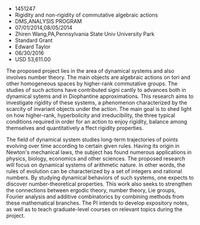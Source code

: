 
* 1451247
* Rigidity and non-rigidity of commutative algebraic actions
* DMS,ANALYSIS PROGRAM
* 07/01/2014,08/05/2014
* Zhiren Wang,PA,Pennsylvania State Univ University Park
* Standard Grant
* Edward Taylor
* 06/30/2016
* USD 53,611.00

The proposed project lies in the area of dynamical systems and also involves
number theory. The main objects are algebraic actions on tori and other
homogeneous spaces by higher-rank commutative groups. The studies of such
actions have contributed signi cantly to advances both in dynamical sytems and
in Diophantine approximations. This research aims to investigate rigidity of
these systems, a phenomenon characterized by the scarcity of invariant objects
under the action. The main goal is to shed light on how higher-rank,
hyperbolicity and irreducibility, the three typical conditions required in order
for an action to enjoy rigidity, balance among themselves and quantitatively a
ffect rigidity properties.

The field of dynamical system studies long-term trajectories of points evolving
over time according to certain given rules. Having its origin in Newton's
mechanical laws, the subject has found numerous applications in physics,
biology, economics and other sciences. The proposed research will focus on
dynamical systems of arithmetic nature. In other words, the rules of evolution
can be characterized by a set of integers and rational numbers. By studying
dynamical behaviors of such systems, one expects to discover number-theoretical
properties. This work also seeks to strengthen the connections between ergodic
theory, number theory, Lie groups, Fourier analysis and additive combinatorics
by combining methods from these mathematical branches. The PI intends to develop
expository notes, as well as to teach graduate-level courses on relevant topics
during the project.
